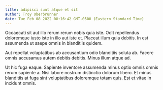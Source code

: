 ```yaml
---
title: adipisci sunt atque et sit
author: Troy Oberbrunner
date: Tue Feb 08 2022 08:16:42 GMT-0500 (Eastern Standard Time)
---
```

Occaecati sit aut illo rerum rerum nobis quia iste. Odit repellendus doloremque iusto iste in illo aut iste et. Placeat illum quia debitis. In est assumenda ut saepe omnis in blanditiis quidem.

 Aut repellat voluptatibus ab accusantium odio blanditiis soluta ab. Facere omnis accusamus autem debitis debitis. Minus illum atque ad.

 Ut hic fuga eaque. Sapiente inventore assumenda minus optio omnis omnis rerum sapiente a. Nisi labore nostrum distinctio dolorum libero. Et minus blanditiis at fuga sint voluptatibus doloremque totam quis. Est et vitae in incidunt omnis.
